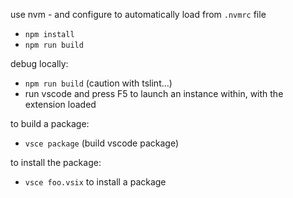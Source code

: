 
use nvm - and configure to automatically load from `.nvmrc` file

- `npm install`
- `npm run build`

debug locally:
- `npm run build` (caution with tslint…)
- run vscode and press F5 to launch an instance within, with the extension loaded

to build a package:
- `vsce package` (build vscode package)

to install the package:
- `vsce foo.vsix` to install a package

